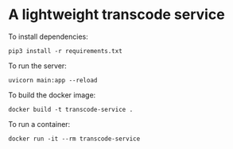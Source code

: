 A lightweight transcode service
===============================

To install dependencies:

```
pip3 install -r requirements.txt
```

To run the server:
```
uvicorn main:app --reload
```

To build the docker image:
```
docker build -t transcode-service .
```

To run a container:
```
docker run -it --rm transcode-service
```
